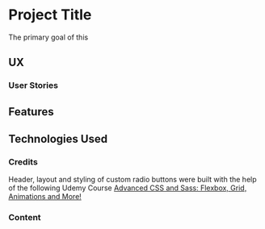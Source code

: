 # Project Title

The primary goal of this 

## UX
### User Stories
    
##  Features
   
## Technologies Used

 
### Credits
Header, layout and styling of custom radio buttons were built with the help of the following Udemy Course [Advanced CSS and Sass: Flexbox, Grid, Animations and More!](https://www.udemy.com/course/advanced-css-and-sass/)

### Content
